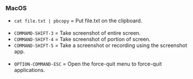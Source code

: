 ### MacOS

- `cat file.txt | pbcopy` = Put file.txt on the clipboard.
<br><br>
- `COMMAMD-SHIFT-3` = Take screenshot of entire screen.
- `COMMAND-SHIFT-4` = Take screenshot of portion of screen.
- `COMMAND-SHIFT-5` = Take a screenshot or recording using the screenshot app.
<br><br>
- `OPTION-COMMAND-ESC` = Open the force-quit menu to force-quit applications.
